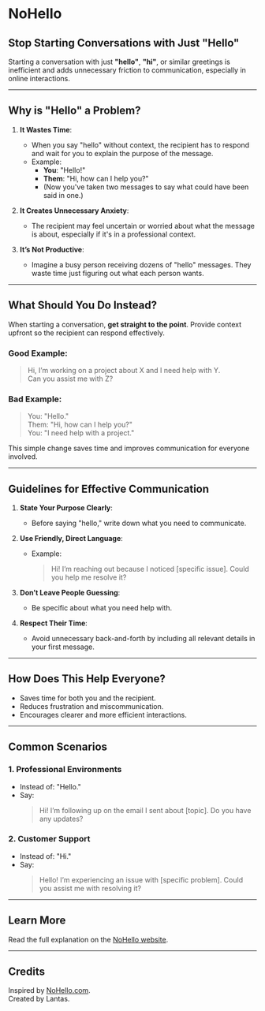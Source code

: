 # NoHello 

## Stop Starting Conversations with Just "Hello"

Starting a conversation with just **"hello"**, **"hi"**, or similar greetings is inefficient and adds unnecessary friction to communication, especially in online interactions.

---

## Why is "Hello" a Problem?

1. **It Wastes Time**:  
   - When you say "hello" without context, the recipient has to respond and wait for you to explain the purpose of the message.  
   - Example:  
     - **You**: "Hello!"  
     - **Them**: "Hi, how can I help you?"  
     - (Now you've taken two messages to say what could have been said in one.)

2. **It Creates Unnecessary Anxiety**:  
   - The recipient may feel uncertain or worried about what the message is about, especially if it's in a professional context.

3. **It’s Not Productive**:  
   - Imagine a busy person receiving dozens of "hello" messages. They waste time just figuring out what each person wants.

---

## What Should You Do Instead?

When starting a conversation, **get straight to the point**. Provide context upfront so the recipient can respond effectively.

### Good Example:
> Hi, I’m working on a project about X and I need help with Y.  
> Can you assist me with Z?

### Bad Example:
> You: "Hello."  
> Them: "Hi, how can I help you?"  
> You: "I need help with a project."

This simple change saves time and improves communication for everyone involved.

---

## Guidelines for Effective Communication

1. **State Your Purpose Clearly**:  
   - Before saying "hello," write down what you need to communicate.

2. **Use Friendly, Direct Language**:  
   - Example:  
     > Hi! I’m reaching out because I noticed [specific issue]. Could you help me resolve it?

3. **Don’t Leave People Guessing**:  
   - Be specific about what you need help with.

4. **Respect Their Time**:  
   - Avoid unnecessary back-and-forth by including all relevant details in your first message.

---

## How Does This Help Everyone?

- Saves time for both you and the recipient.  
- Reduces frustration and miscommunication.  
- Encourages clearer and more efficient interactions.

---

## Common Scenarios

### 1. Professional Environments
- Instead of: "Hello."  
- Say:  
  > Hi! I’m following up on the email I sent about [topic]. Do you have any updates?

### 2. Customer Support
- Instead of: "Hi."  
- Say:  
  > Hello! I’m experiencing an issue with [specific problem]. Could you assist me with resolving it?

---

## Learn More

Read the full explanation on the [NoHello website](https://nohello.com/).

---

## Credits

Inspired by [NoHello.com](https://nohello.com/).  
Created by Lantas.
